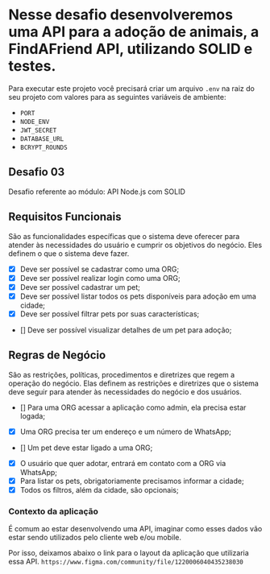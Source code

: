 # Nesse desafio desenvolveremos uma API para a adoção de animais, a FindAFriend API, utilizando SOLID e testes.

Para executar este projeto você precisará criar um arquivo `.env` na raiz do
seu projeto com valores para as seguintes variáveis de ambiente:

- `PORT`
- `NODE_ENV`
- `JWT_SECRET`
- `DATABASE_URL`
- `BCRYPT_ROUNDS`

## Desafio 03

Desafio referente ao módulo: API Node.js com SOLID

## Requisitos Funcionais

São as funcionalidades específicas que o sistema deve oferecer para atender às
necessidades do usuário e cumprir os objetivos do negócio. Eles definem o que
o sistema deve fazer.

- [x] Deve ser possível se cadastrar como uma ORG;
- [x] Deve ser possível realizar login como uma ORG;
- [x] Deve ser possível cadastrar um pet;
- [x] Deve ser possível listar todos os pets disponíveis para adoção em uma cidade;
- [x] Deve ser possível filtrar pets por suas características;
- [] Deve ser possível visualizar detalhes de um pet para adoção;

## Regras de Negócio

São as restrições, políticas, procedimentos e diretrizes que regem a operação do
negócio. Elas definem as restrições e diretrizes que o sistema deve seguir para
atender às necessidades do negócio e dos usuários.

- [] Para uma ORG acessar a aplicação como admin, ela precisa estar logada;
- [x] Uma ORG precisa ter um endereço e um número de WhatsApp;
- [] Um pet deve estar ligado a uma ORG;
- [x] O usuário que quer adotar, entrará em contato com a ORG via WhatsApp;
- [x] Para listar os pets, obrigatoriamente precisamos informar a cidade;
- [x] Todos os filtros, além da cidade, são opcionais;

### Contexto da aplicação

É comum ao estar desenvolvendo uma API, imaginar como esses dados vão estar sendo utilizados pelo cliente web e/ou mobile.

Por isso, deixamos abaixo o link para o layout da aplicação que utilizaria essa API.
`https://www.figma.com/community/file/1220006040435238030`
